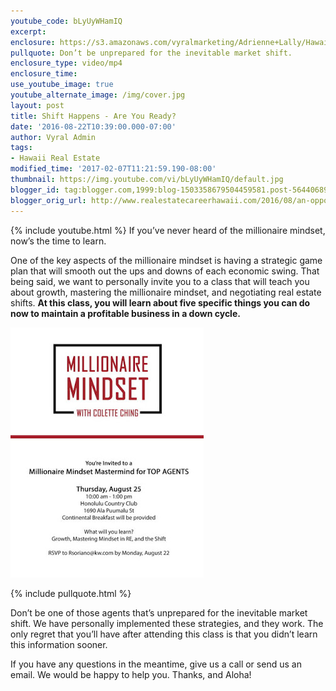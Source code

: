 ```yaml
---
youtube_code: bLyUyWHamIQ
excerpt:
enclosure: https://s3.amazonaws.com/vyralmarketing/Adrienne+Lally/Hawaii+Real+Estate+Agents+-+An+Opportunity+to+Learn+the+Millionaire+Mindset.mp4
pullquote: Don’t be unprepared for the inevitable market shift.  
enclosure_type: video/mp4
enclosure_time:
use_youtube_image: true
youtube_alternate_image: /img/cover.jpg
layout: post
title: Shift Happens - Are You Ready?
date: '2016-08-22T10:39:00.000-07:00'
author: Vyral Admin
tags:
- Hawaii Real Estate
modified_time: '2017-02-07T11:21:59.190-08:00'
thumbnail: https://img.youtube.com/vi/bLyUyWHamIQ/default.jpg
blogger_id: tag:blogger.com,1999:blog-1503358679504459581.post-5644068977854776460
blogger_orig_url: http://www.realestatecareerhawaii.com/2016/08/an-opportunity-to-learn-millionaire.html
---
```

{% include youtube.html %}
If you’ve never heard of the millionaire mindset, now’s the time to learn.

One of the key aspects of the millionaire mindset is having a strategic game plan that will smooth out the ups and downs of each economic swing. That being said, we want to personally invite you to a class that will teach you about growth, mastering the millionaire mindset, and negotiating real estate shifts. **At this class, you will learn about five specific things you can do now to maintain a profitable business in a down cycle.**

![](/img/001.jpg)

{% include pullquote.html %}

Don’t be one of those agents that’s unprepared for the inevitable market shift. We have personally implemented these strategies, and they work. The only regret that you’ll have after attending this class is that you didn’t learn this information sooner.

If you have any questions in the meantime, give us a call or send us an email. We would be happy to help you. Thanks, and Aloha!
